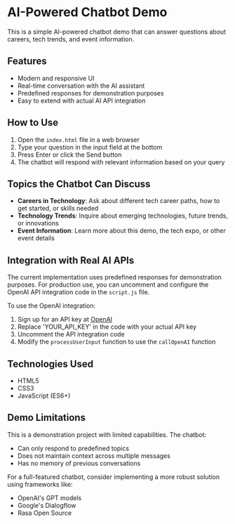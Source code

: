 # AI-Powered Chatbot Demo

This is a simple AI-powered chatbot demo that can answer questions about careers, tech trends, and event information.

## Features

- Modern and responsive UI
- Real-time conversation with the AI assistant
- Predefined responses for demonstration purposes
- Easy to extend with actual AI API integration

## How to Use

1. Open the `index.html` file in a web browser
2. Type your question in the input field at the bottom
3. Press Enter or click the Send button
4. The chatbot will respond with relevant information based on your query

## Topics the Chatbot Can Discuss

- **Careers in Technology**: Ask about different tech career paths, how to get started, or skills needed
- **Technology Trends**: Inquire about emerging technologies, future trends, or innovations
- **Event Information**: Learn more about this demo, the tech expo, or other event details

## Integration with Real AI APIs

The current implementation uses predefined responses for demonstration purposes. For production use, you can uncomment and configure the OpenAI API integration code in the `script.js` file.

To use the OpenAI integration:
1. Sign up for an API key at [OpenAI](https://openai.com)
2. Replace 'YOUR_API_KEY' in the code with your actual API key
3. Uncomment the API integration code
4. Modify the `processUserInput` function to use the `callOpenAI` function

## Technologies Used

- HTML5
- CSS3
- JavaScript (ES6+)

## Demo Limitations

This is a demonstration project with limited capabilities. The chatbot:
- Can only respond to predefined topics
- Does not maintain context across multiple messages
- Has no memory of previous conversations

For a full-featured chatbot, consider implementing a more robust solution using frameworks like:
- OpenAI's GPT models
- Google's Dialogflow
- Rasa Open Source 